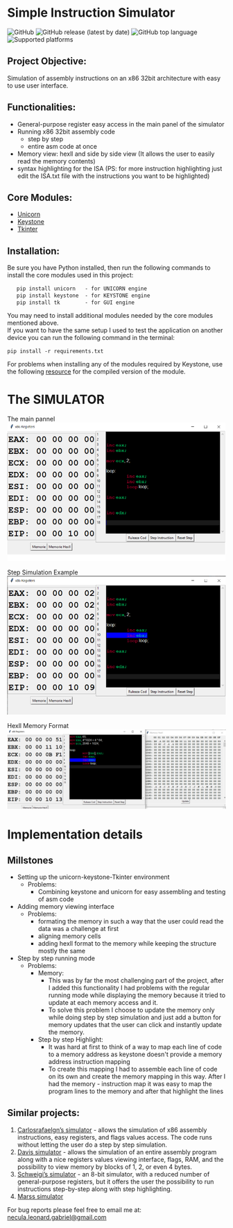 # Simple Instruction Simulator

![GitHub](https://img.shields.io/github/license/ToshikiRen/simple-instruction-simulator?style=for-the-badge)
![GitHub release (latest by date)](https://img.shields.io/github/v/release/ToshikiRen/simple-instruction-simulator?style=for-the-badge)
![GitHub top language](https://img.shields.io/github/languages/top/ToshikiRen/simple-instruction-simulator?style=for-the-badge)
![Supported platforms](https://img.shields.io/badge/Platform-Windows-red?style=for-the-badge)



## Project Objective:
Simulation of assembly instructions on an x86 32bit architecture with easy to use user interface.
## Functionalities:
- General-purpose register easy access in the main panel of the simulator
- Running x86 32bit assembly code
    - step by step 
    - entire asm code at once 
- Memory view: hexll and side by side view (It allows the user to easily read the memory contents)
- syntax highlighting for the ISA (PS: for more instruction highlighting just edit the ISA.txt file with the instructions you want to be highlighted)



## Core Modules:
- [Unicorn](https://www.unicorn-engine.org/)
- [Keystone](https://www.keystone-engine.org/)
- [Tkinter](https://docs.python.org/3/library/tkinter.html)

## Installation:

Be sure you have Python installed, then run the following commands to install the core modules used in this project: </br>
```
   pip install unicorn   - for UNICORN engine 
   pip install keystone  - for KEYSTONE engine
   pip install tk        - for GUI engine
```
You may need to install additional modules needed by the core modules mentioned above. <br>
If you want to have the same setup I used to test the application on another device you can run the following command in the terminal:
```
pip install -r requirements.txt  
```
For problems when installing any of the modules required by Keystone, use the following [resource](https://www.lfd.uci.edu/~gohlke/pythonlibs/) for the compiled version of the module. 
# The SIMULATOR

The main pannel <br>
![image](images/Simulator_Base_View.png)

Step Simulation Example <br>
![image](images/Simulator_Step_View.png)

Hexll Memory Format <br>
![image](images/Simulator_Hexll_Memory_View.png)

# Implementation details

## Millstones

- Setting up the unicorn-keystone-Tkinter environment 
    - Problems:
        - Combining keystone and unicorn for easy assembling and testing of asm code 
- Adding memory viewing interface
    - Problems:
        - formating the memory in such a way that the user could read the data was a challenge at first
        - aligning memory cells 
        - adding hexll format to the memory while keeping the structure mostly the same
- Step by step running mode
    - Problems:
        - Memory:
            - This was by far the most challenging part of the project, after I added this functionality I had problems with the regular running mode while displaying the memory because it tried to update at each memory access and it. 
            - To solve this problem I choose to update the memory only while doing step by step simulation and just add a button for memory updates that the user can click and instantly update the memory.
        - Step by step Highlight:
            - It was hard at first to think of a way to map each line of code to a memory address as keystone doesn't provide a memory address instruction mapping
            - To create this mapping I had to assemble each line of code on its own and create the memory mapping in this way. After I had the memory - instruction map it was easy to map the program lines to the memory and after that highlight the lines 

## Similar projects:
1. [Carlosrafaelgn’s simulator](https://carlosrafaelgn.com.br/asm86/) - allows the simulation of x86 assembly instructions, easy registers, and flags values access. The code runs without letting the user do a step by step simulation.
2. [Davis simulator](https://kobzol.github.io/davis/) - allows the simulation of an entire assembly program along with a nice registers values viewing interface, flags, RAM, and the possibility to view memory by blocks of 1, 2, or even 4 bytes.
3. [Schweigi’s simulator](https://schweigi.github.io/assembler-simulator/) - an 8-bit simulator, with a reduced number of general-purpose registers, but it offers the user the possibility to run instructions step-by-step along with step highlighting.
4. [Marss simulator](https://github.com/avadhpatel/marss)



For bug reports please feel free to email me at: necula.leonard.gabriel@gmail.com
